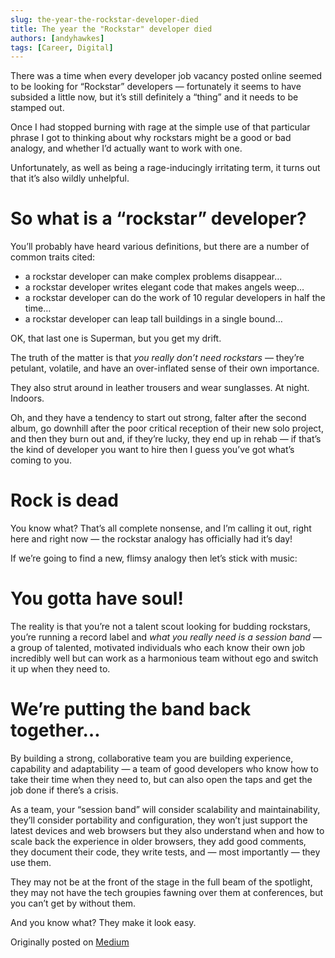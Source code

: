 ```yaml
---
slug: the-year-the-rockstar-developer-died
title: The year the "Rockstar" developer died
authors: [andyhawkes]
tags: [Career, Digital]
---
```


There was a time when every developer job vacancy posted online seemed to be looking for “Rockstar” developers — fortunately it seems to have subsided a little now, but it’s still definitely a “thing” and it needs to be stamped out.

<!-- truncate -->

Once I had stopped burning with rage at the simple use of that particular phrase I got to thinking about why rockstars might be a good or bad analogy, and whether I’d actually want to work with one.

Unfortunately, as well as being a rage-inducingly irritating term, it turns out that it’s also wildly unhelpful.

# So what is a “rockstar” developer?

You’ll probably have heard various definitions, but there are a number of common traits cited:

- a rockstar developer can make complex problems disappear…
- a rockstar developer writes elegant code that makes angels weep…
- a rockstar developer can do the work of 10 regular developers in half the time…
- a rockstar developer can leap tall buildings in a single bound…

OK, that last one is Superman, but you get my drift.

The truth of the matter is that *you really don’t need rockstars* — they’re petulant, volatile, and have an over-inflated sense of their own importance.

They also strut around in leather trousers and wear sunglasses. At night. Indoors.

Oh, and they have a tendency to start out strong, falter after the second album, go downhill after the poor critical reception of their new solo project, and then they burn out and, if they’re lucky, they end up in rehab — if that’s the kind of developer you want to hire then I guess you’ve got what’s coming to you.

# Rock is dead

You know what? That’s all complete nonsense, and I’m calling it out, right here and right now — the rockstar analogy has officially had it’s day!

If we’re going to find a new, flimsy analogy then let’s stick with music:

# You gotta have soul!

The reality is that you’re not a talent scout looking for budding rockstars, you’re running a record label and *what you really need is a session band* — a group of talented, motivated individuals who each know their own job incredibly well but can work as a harmonious team without ego and switch it up when they need to.

# We’re putting the band back together…

By building a strong, collaborative team you are building experience, capability and adaptability — a team of good developers who know how to take their time when they need to, but can also open the taps and get the job done if there’s a crisis.

As a team, your “session band” will consider scalability and maintainability, they’ll consider portability and configuration, they won’t just support the latest devices and web browsers but they also understand when and how to scale back the experience in older browsers, they add good comments, they document their code, they write tests, and — most importantly — they use them.

They may not be at the front of the stage in the full beam of the spotlight, they may not have the tech groupies fawning over them at conferences, but you can’t get by without them.

And you know what? They make it look easy.

Originally posted on [Medium](https://medium.com/tech-trends-2014/e8d2e936d713)
